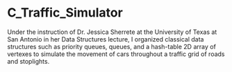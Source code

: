 # C_Traffic_Simulator

Under the instruction of Dr. Jessica Sherrete at the University of Texas at San Antonio in her Data Structures lecture, I organized classical data structures such as priority queues, queues, and a hash-table 2D array of vertexes to simulate the movement of cars throughout a traffic grid of roads and stoplights.
